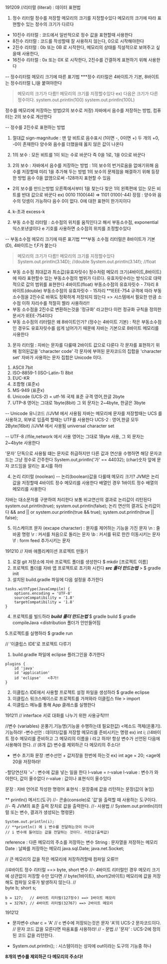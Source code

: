
191209
//리터럴 (literal) : 데이터 표현법

 1. 정수 리터럴
 정수를 저장할 메모리의 크기를 지정할수있다
 메모리의 크기에 따라 표현할수 있는 정수의 크기가 다르다

 - 10진수 리터럴 : 코드에서 일반적으로 정수 값을 표현할때 사용한다
 - 8진수 리터럴 : 코드를 작성할때 잘 사용하지 않는다,
  0으로 시작해야한다
 - 2진수 리터럴 : 0b 또는 0B 로 시작한다, 메모리의 상태를 직설적으로 보여주고 싶을때 사용한다, 
 - 16진수 리터럴 : 0x 또는 0X 로 시작한다, 2진수를 간결하게 표현하기 위해 사용한다


-- 정수리터럴 메모리 크기에 따른 표기법
 ***정수 리터럴은 4바이트가 기본, 8바이트는 정수리터럴 L,l을 붙여야한다
 >메모리의 크기가 다름!! 메모리의 크기를 지정할수있다
    ex) 다음은 크기가 다른 정수이다.
        system.out.println(100)
        system.out.println(100L)  

정수를 메모리에 저장하는 방법(2의 보수로 저장)
자바에서 음수를 저장하는 방법, 컴퓨터는 2의 보수로 계산한다

-- 정수를 2진수로 표현하는 방법
1) 절대값 sign-magnitude
: 맨 앞 비트로 음수표시 (1이면 -, 0이면 +)
두 개의 +0, -0이 존재한다
양수와 음수를 더했을때 옳지 않은 값이 나온다

2) 1의 보수
: 모든 비트를 1이 되는 수로 바꾼다 즉 0을 1로, 1을 0으로 바꾼다

3) 2의 보수
: 자바에서 음수를 저장하는 방법
: 1의 보수의 번거로움을 없애기위해 음수를 저장할때 미리 1을 추가해 두는 방법
1의 보수의 문제점을 해결하기 위해 등장한 방법
음수 0을 없앰으로써 -128까지 표현할 수 있음
 - 2의 보수를 만드는방법
 오른쪽에서부터 1을 찾는다
 찾은 1의 왼쪽편에 있는 모든 비트를 반대 값으로 바꾼다
 ex) 0010 1100(44) => 1101 0100(-44)
  장점 :  양수와 음수의 덧셈이 가능하다
        음수 0이 없다. 0에 대한 표현이 한가지이다
4) k-초과 excess-k


 2. 부동 소수점 리터럴
: 소수점의 위치를 움직인다고 해서 부동소수점, exponential 익스포낸셜이다
e 기호를 사용하면 소수점의 위치를 조정할수있다

-- 부동소수점 메모리 크기에 따른 표기법
***부동 소수점 리터럴은 8바이트가 기본(D), 4바이트는 f,F가 붙는다
 >메모리의 크기가 다름!! 메모리의 크기를 지정할수있다
      System.out.println(3.14D); //double
      System.out.println(3.14f); //float

- 부동 소수점 최대값과 최소값(유효자릿수)
정수처럼 메모리 크기(4바이트,8바이트)에 따라 표현할수 있는 부동소수점의 범위가 다르다. 유효자릿수라는 방식으로 대략적으로 값의 범위를 표현한다
  4바이트(float) 부동소수점의 유효자릿수 - 7자리
  8바이트(double) 부동소수점의 유효자릿수 - 15자리
**IEEE-754 규격에 따라 부동소수점을 2진수로 바꿔도 정확하게
저장되지 않는다 => 시스템에서 필요한 만큼 소수점 이하 자리수를
적절히 짤라 사용하라!!
- 부동 소수점을 2진수로 변환하는것을 '정규화' 라고한다
  이런 정규화 규칙을 정의한 문서가 IEEE-754이다
- 부동 소수점의 리터럴은 왜 8바이트인가?
(정수는 4바이트 기본)
 : 작은 부동소수점인 경우도 유효자릿수를 쉽게 넘어가기 때문에 자바는 기본으로 8바이트 메모리를 사용한다


 3. 문자 리터럴
 : 자바는 문자를 다룰때 2바이트 값으로 다룬다
 각 문자를 표현하기 위해 정의된값을 'character code'
 각 문자에 부여된 문자코드의 집합을 'character set'
 자바가 사용하는 문자 집합은 Unicode 이다. 


 1) ASCII 7bit
 2) ISO-8859-1 (ISO-Latin-1) 8bit
 3) EUC-KR
 4) 조합형 (표준x)
 5) MS-949 (표준x)
 6) Unicode (UCS-2) = utf-16
  국제 표준 규격 영어,한글 2byte
 7) UTP-8
  영어는 그대로 1byte(8bit) 그 외 문자는 2~4byte, 한글은 3byte



 -- Unicode 유니코드 //JVM 에서 사용됨
 자바는 메모리에 문자를 저장할때는 UCS 를 사용하고, 외부로 입출력 할때는 UTF를 사용한다
 UCS-2 : 영어,한글 모두 2Byte(16bit) //JVM 에서 사용됨
 universal character set

 -- UTF-8 //file,network 에서 사용
 영어는 그대로 1Byte 사용, 그 외 문자는 2~4byte 사용한다


 '문자' 단독으로 사용될 떄는 문자로 취급하지만
 다른 값과 연산을 수행하면 해당 문자코드는 그냥 정수로 간주한다
 System.out,println('가' == 44032);
 (char)숫자 앞에 문자 코드임을 알리는 표시를 하라 


 4. 논리 리터럴 (noolean)
-- 논리(boolean)값을 다룰때 메모리 크기?
 JVM은 논리값을 저정할때 4바이트 정수 메모리를 사용한다
 배열인 경우 1바이트 정수 배열의 메모리를 사용한다

  자바는 대소문자를 구분하여 처리한다
  보통 비교연산의 결과로 논리값이 리턴된다
 system.out.println(true);
 system.out.println(false);
  논리 연산의 결과도 논리값이다
 && and || or
 system.our.println(true && true);
 system.out.println(true || false);

5. 이스케이프 문자 (excape character)
 : 문자를 제어하는 기능을 가진 문자
  \n : 줄바꿈 명령
  \r : 커서를 처음으로 돌리는 문자
  \b : 커서를 뒤로 한칸 이동시키는 문자
  \f : form feed 추가시키는 문자
  




191210
// 자바 애플리케이션 프로젝트 만들기
1. 로컬 git 저장소에 자바 프로젝트 폴더를 생성한다
 $ mkdir [프로젝트 이름]
2. 프로젝트 폴더를 자바 앱 프로젝트로 초기화 시킨다
***src 폴더 만드는법*** > $ gradle init
3. 설치된 build.gradle 파일에 다음 설정을 추가한다

```
tasks.withType(JavaCompile) {
    options.encoding = 'UTF-8'
    sourceCompatibility = '1.8'
    targetCompatibility = '1.8'
}
```
4. 프로젝트를 빌드하라 
 ***build 폴더 만드는법***
 $ gradle build 
 $ gradle compileJava  <distribution 폴더가 안만들어짐

 5.프로젝트를 실행하라
  $ gradle run

// '이클립스 IDE'로 프로젝트 다루기
1. build.gradle 파일에 eclipse 플러그인을 추가한다

```
plugins {
    id 'java'
    id 'application'
    id 'eclipse'   <추가!
}
```

2. 이클립스 IDE에서 사용할 프로젝트 설정 파일을 생성하라
 $ gradle eclipse
3. 이클립스 워크스페이스로 프로젝트를 가져와라
  이클립스 file > import
4. 이클립스 메뉴를 통해 App 클래스를 실행한다


191211
// interface 
서로 대화를 나누기 위한 사용규칙!!!!

//변수 (variables)
온풍기.기능명(기능을 수행하는데 필요한값) <메소드
객체(온풍기).기능하라!
-변수선언 : 데이터/값를 저장할 메모리를 준비시키는 명령
ex) int i; //4바이트 정수 메모리를 준비하고 그 메모리의 이름을 i 라고 하자!
항상 변수가 선언된 다음에 사용해야 한다.
 // (8개 값) 변수를 제외하곤 다 메모리의 주소다!


- 변수 초기화 문장
:변수선언 + 값저장을 한번에 하는것
 ex) int age = 20;    <age에 20을 저장하라!

-할당연산자 '='
: 변수에 값을 넣는 일을 한다
 l-value = r-value
  l-value : 변수가 와야한다, 값이 올수없다
  r-value : 값이나 표현식이 올수있다

  문장 : 자바 언어로 작성한 명령어
  표현식 : 문장중에 값을 리턴하는 문장(값이 놓임)


** println() 메서드(도구)
    //- 콘솔(console)로 '값'을 출력할 때 사용하는 도구이다.
    //- 즉 JVM의 표준 출력 장치로 값을 출력한다.
    //- 사용법
    //    System.out.println(리터럴 또는 변수, 결과가 생성되는 명령문)

    System.out.println(i); 
    // **println() 에 i 변수를 전달하는것이 아니라
    // i 변수에 들어있는 값을 전달하는 것이다. 리턴값(출력값)


reference : 다른 메모리의 주소를 저장하는 변수
String : 문자열을 저장하는 메모리
Date : 날짜를 저장하는 메모리
java.sql.Date;
java.net.Socket;


// 큰 메모리의 값을 작은 메모리에 저장하려할때 컴파일 오류!!!

 //4바이트 정수 리터럴 ==> byte, short 변수
    //- 4바이트 리터럴인 경우 메모리 크기에 상관없이 저장할 수만 있다면 
    //  byte(1바이트), short(2바이트) 메모리에 값을 저장해도 컴파일 오류가 발생하지 않는다. 
    //    
    byte b;
    short s;
    
    b = 127;   // 4바이트 리터럴(127정수) ==> 1바이트 메모리
    s = 32767; // 4바이트 리터럴(32767) ==> 2바이트 메모리

    


191212

- 문자변수
char c = 'A' 
// c 변수에 저장되는것은 문자 'A'의 UCS-2 문자코드이다.
// 문자 코드 값을 모른다면 따옴표를 사용하라!
// - 문법
//  '문자' : UCS-2에 정의된 코드 값을 리턴한다.

- System.out.println();
: 시스템이라는 상자에 out이라는 도구의 기능중 하나


**8개의 변수를 제외하곤 다 메모리의 주소다!**